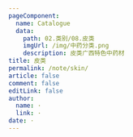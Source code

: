 ```yaml
---
pageComponent: 
  name: Catalogue
  data: 
    path: 02.类别/08.皮类
    imgUrl: /img/中药分类.png
    description: 皮类广西特色中药材
title: 皮类
permalink: /note/skin/
article: false
comment: false
editLink: false
author: 
  name: ·
  link: ·
date: ·
---
```

